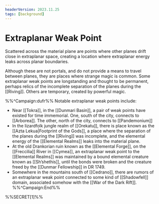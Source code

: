 ```yaml
---
headerVersion: 2023.11.25
tags: [background]
---
```

# Extraplanar Weak Point

Scattered across the material plane are points where other planes drift close in extraplanar space, creating a location where extraplanar energy leaks across planar boundaries. 

Although these are not portals, and do not provide a means to travel between planes, they are places where strange magic is common. Some extraplanar weak points are longstanding and thought to be permanent, perhaps relics of the incomplete separation of the planes during the [[Riving]]. Others are temporary, created by powerful magic. 

%%^Campaign:dufr%%
Notable extraplanar weak points include:
- Near [[Tokra]], in the [[Dunmari Basin]], a pair of weak points have existed for time immemorial. One, south of the city, connects to [[Arborea]]. The other, north of the city, connects to [[Pandemonium]]
- In the lizardfolk jungle realm of [[Orekatu]], there is place known as the [[Azta Lekua|Footprint of the Gods]], a place where the separation of the planes during the [[Riving]] was incomplete, and the elemental energy of the [[Elemental Realms]] leaks into the material plane.
- At the old Drankorian ruin known as the [[Elemental Forge]], on the [[Freccilia]] River in [[Cymea]], an extraplanar weak point to the [[Elemental Realms]] was maintained by a bound elemental creature known as [[Sh’shethis]], until the bonds were broken and the creature freed by the [[Dunmar Fellowship]] in DR 1749. 
- Somewhere in the mountains south of [[Cedrano]], there are rumors of an extraplanar weak point connected to some kind of [[Shadowfell]] domain, associated somehow with the [[War of the Dark Rift]].
%%^Campaign:End%%

%%SECRET[1]%%